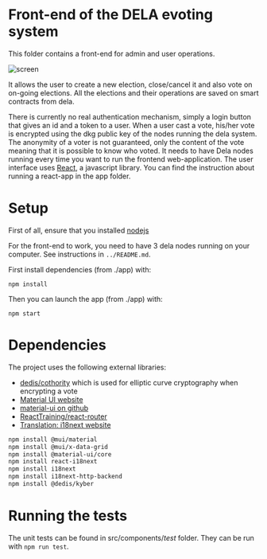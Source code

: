 # Front-end of the DELA evoting system

This folder contains a front-end for admin and user operations.

![screen](screenshot.png)

It allows the user to create a new election, close/cancel it and also vote on on-going elections.
All the elections and their operations are saved on smart contracts from dela.
 
There is currently no real authentication mechanism, simply a login button that
gives an id and a token to a user. When a user cast a vote, his/her vote is
encrypted using the dkg public key of the nodes running the dela system. The
anonymity of a voter is not guaranteed, only the content of the vote meaning
that it is possible to know who voted. It needs to have Dela nodes running every
time you want to run the frontend web-application. The user interface uses
[React](https://reactjs.org/), a javascript library. You can find the
instruction about running a react-app in the app folder.
 
# Setup

First of all, ensure that you installed [nodejs](https://nodejs.org/en/download/)

For the front-end to work, you need to have 3 dela nodes running on your
computer. See instructions in `../README.md`.

First install dependencies (from ./app) with:

```
npm install
```

Then you can launch the app (from ./app) with:

```
npm start
```

# Dependencies

The project uses the following external libraries: 
* [dedis/cothority](https://github.com/dedis/cothority/tree/main/external/js/kyber)
  which is used for elliptic curve cryptography when encrypting a vote
* [Material UI website](https://mui.com)
* [material-ui on github](https://github.com/mui-org/material-ui)
* [ReactTraining/react-router](https://github.com/ReactTraining/react-router)
* [Translation: i18next website](https://react.i18next.com/getting-started)

```bash
npm install @mui/material
npm install @mui/x-data-grid
npm install @material-ui/core
npm install react-i18next
npm install i18next
npm install i18next-http-backend
npm install @dedis/kyber
```


# Running the tests

The unit tests can be found in src/components/_test_ folder. They can be run
with `npm run test`.

